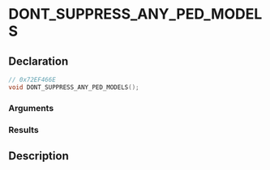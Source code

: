 # DONT_SUPPRESS_ANY_PED_MODELS

## Declaration
```cpp
// 0x72EF466E
void DONT_SUPPRESS_ANY_PED_MODELS();
```

### Arguments

### Results

## Description

